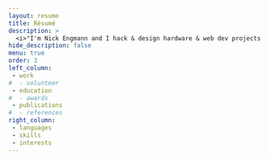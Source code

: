 ```yaml
---
layout: resume
title: Résumé
description: >
  <i>"I'm Nick Engmann and I hack & design hardware & web dev projects to try & stand out in the crowd & mentor the engineers of tomorrow"</i>
hide_description: false
menu: true
order: 3
left_column:
 - work
#  - volunteer
 - education
#  - awards
 - publications
#  - references
right_column:
 - languages
 - skills
 - interests
---
```

